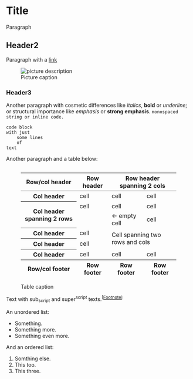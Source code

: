# Title

Paragraph

## Header2
Paragraph with a [link](linkaddress)

<figure>
<picture>
<source srcset="https://cdn.pixabay.com/photo/2021/12/29/08/18/insect-6900940_960_720.jpg" media="(prefers-color-scheme: dark)" alt="picture description">
<img src="https://cdn.pixabay.com/photo/2022/11/03/03/05/apples-7566512_960_720.jpg" alt="picture description" loading="lazy" decoding="async">
</picture>
<figcaption>Picture caption</figcaption>
</figure>

### Header3
Another paragraph with cosmetic differences like *italics*, **bold** or _underline_; or structural importance like <em>emphasis</em> or <strong>strong emphasis</strong>. <code>monospaced string or inline code.</code>

```
code block
with just
    some lines
    of
text
```

Another paragraph and a table below:

<figure>
<div style="overflow: auto;">
<table>
    <thead>
        <tr>
            <th>Row/col header</th>
        	<th>Row header</th>
        	<th colspan="2">Row header spanning 2 cols</th>
        </tr>
    </thead>
    <tfoot>
        <tr>
            <th>Row/col footer</th>
        	<th>Row footer</th>
        	<th>Row footer</th>
        	<th>Row footer</th>
        </tr>
        </tfoot>
    <tbody>
        <tr>
            <th>Col header</th>
        	<td>cell</td>
        	<td>cell</td>
        	<td>cell</td>
        </tr>
        <tr>
            <th rowspan="2">Col header spanning 2 rows</th>
        	<td>cell</td>
        	<td>cell</td>
        	<td>cell</td>
        </tr> 
        <tr>
        	<td></td>
            <td> &lt;- empty cell</td>
        	<td>cell</td>
        </tr>  
        <tr>
            <th>Col header</th>
        	<td>cell</td>
            <td rowspan="2" colspan="2">Cell spanning two rows and cols</td>
        </tr>
        <tr>
            <th>Col header</th>
        	<td>cell</td>
        </tr>
        <tr>
            <th>Col header</th>
        	<td>cell</td>
        	<td>cell</td>
        	<td>cell</td>
        </tr>
    </tbody>
</table>
</div>
<figcaption>Table caption</figcaption>
</figure>

Text with sub<sub>script</sub> and super<sup>script</sup> texts.<sup>[[Footnote](link)]</sup>

An unordered list:

* Something.
* Something more.
* Something even more.

And an ordered list:

1. Somthing else.
2. This too.
3. This three.